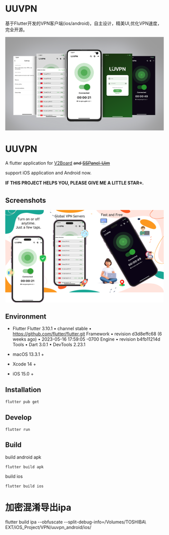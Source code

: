 # UUVPN
基于Flutter开发的VPN客户端(ios/android)，自主设计，精美UI,优化VPN速度，完全开源。


![](screenshots/Snipaste_2023-06-25_11-38-47.png)

# UUVPN 

 
A flutter application for [V2Board](https://github.com/v2board/v2board) ~~and [SSPanel-Uim](https://github.com/Anankke/SSPanel-Uim)~~

support iOS application and  Android now.

 
**IF THIS PROJECT HELPS YOU, PLEASE GIVE ME A LITTLE STAR⭐️.**

## Screenshots
![](screenshots/page_7.png)
 

## Environment

- Flutter Flutter 3.10.1 • channel stable • https://github.com/flutter/flutter.git
    Framework • revision d3d8effc68 (6 weeks ago) • 2023-05-16 17:59:05 -0700
    Engine • revision b4fb11214d
    Tools • Dart 3.0.1 • DevTools 2.23.1

- macOS 13.3.1 +
- Xcode 14 +
- iOS 15.0 +

## Installation

```shell
flutter pub get
```

## Develop
```shell
flutter run
```

## Build
build android apk
```shell
flutter build apk
```

build ios
```shell
flutter build ios
```

# 加密混淆导出ipa
flutter build  ipa  --obfuscate  --split-debug-info=/Volumes/TOSHIBA\ EXT/iOS_Project/VPN/uuvpn_android/ios/


